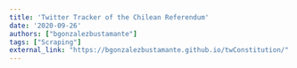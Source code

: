 ```yaml
---
title: 'Twitter Tracker of the Chilean Referendum'
date: '2020-09-26'
authors: ["bgonzalezbustamante"]
tags: ["Scraping"]
external_link: "https://bgonzalezbustamante.github.io/twConstitution/"
---
```

